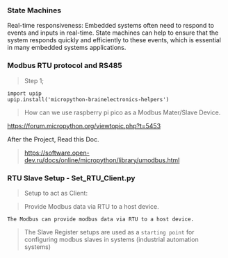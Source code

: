 ### State Machines
Real-time responsiveness: Embedded systems often need to respond to events and inputs in real-time. State machines can help to ensure that the system responds quickly and efficiently to these events, which is essential in many embedded systems applications.

### Modbus RTU protocol and RS485

> Step 1;
~~~~
import upip
upip.install('micropython-brainelectronics-helpers')
~~~~
> How can we use raspberry pi pico as a Modbus Mater/Slave Device.

https://forum.micropython.org/viewtopic.php?t=5453

After the Project, Read this Doc.
> https://software.open-dev.ru/docs/online/micropython/library/umodbus.html

### RTU Slave Setup - Set_RTU_Client.py
> Setup to act as Client:

> Provide Modbus data via RTU to a host device. 

`The Modbus can provide modbus data via RTU to a host device. `

> The Slave Register setups are used as a `starting point` for configuring modbus slaves in systems (industrial automation systems)
